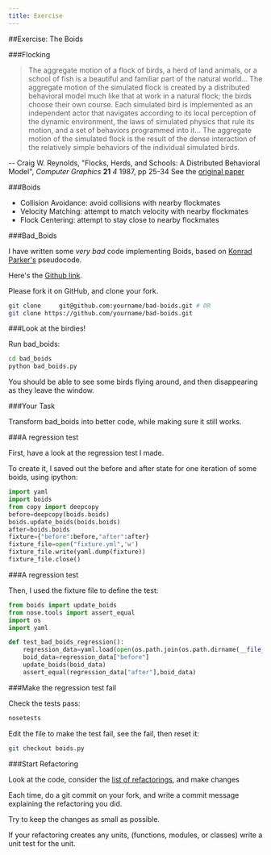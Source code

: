 ```yaml
---
title: Exercise
---
```


##Exercise: The Boids

###Flocking

> The aggregate motion of a flock of birds, a herd of land animals, or a school of fish is a beautiful and familiar
part of the natural world... The aggregate motion of the simulated flock is created by a distributed behavioral model much
like that at work in a natural flock; the birds choose their own course. Each simulated bird is implemented as an independent
actor that navigates according to its local perception of the dynamic environment, the laws of simulated physics that rule its
motion, and a set of behaviors programmed into it... The aggregate motion of the simulated flock is the result of the
dense interaction of the relatively simple behaviors of the individual simulated birds. 

-- Craig W. Reynolds, "Flocks, Herds, and Schools: A Distributed Behavioral Model", *Computer Graphics* **21** _4_ 1987, pp 25-34
See the [original paper](http://www.cs.toronto.edu/~dt/siggraph97-course/cwr87/)

###Boids

* Collision Avoidance: avoid collisions with nearby flockmates
* Velocity Matching: attempt to match velocity with nearby flockmates
* Flock Centering: attempt to stay close to nearby flockmates

###Bad_Boids

I have written some _very bad_ code implementing Boids, based on [Konrad Parker's](http://www.kfish.org/) pseudocode.

Here's the [Github link](https://github.com/jamespjh/bad-boids).

Please fork it on GitHub, and clone your fork.

``` bash
git clone     git@github.com:yourname/bad-boids.git # OR
git clone https://github.com/yourname/bad-boids.git
```

###Look at the birdies!

Run bad_boids:

```bash
cd bad_boids
python bad_boids.py
```

You should be able to see some birds flying around, and then disappearing as they leave the window.

###Your Task

Transform bad_boids into better code, while making sure it still works.

###A regression test

First, have a look at the regression test I made.

To create it, I saved out the before and after state
for one iteration of some boids, using ipython:

``` python
import yaml
import boids
from copy import deepcopy
before=deepcopy(boids.boids)
boids.update_boids(boids.boids)
after=boids.boids
fixture={"before":before,"after":after}
fixture_file=open("fixture.yml",'w')
fixture_file.write(yaml.dump(fixture))
fixture_file.close()
```

###A regression test

Then, I used the fixture file to define the test:

```python
from boids import update_boids
from nose.tools import assert_equal
import os
import yaml

def test_bad_boids_regression():
    regression_data=yaml.load(open(os.path.join(os.path.dirname(__file__),'fixture.yml')))
    boid_data=regression_data["before"]
    update_boids(boid_data)
    assert_equal(regression_data["after"],boid_data)
```

###Make the regression test fail

Check the tests pass:

``` bash
nosetests
```

Edit the file to make the test fail, see the fail, then reset it:

```bash
git checkout boids.py
```

###Start Refactoring

Look at the code, consider the [list of refactorings](#refactoring-summary), and make changes

Each time, do a git commit on your fork, and write a commit message explaining the 
refactoring you did.

Try to keep the changes as small as possible.

If your refactoring creates any units, (functions, modules, or classes)
write a unit test for the unit.


